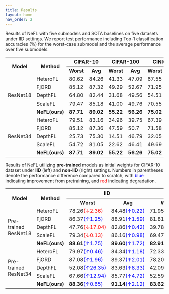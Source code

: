 ```yaml
---
title: Results
layout: home
nav_order: 2
---
```



Results of NeFL with five submodels and SOTA baselines on five datasets under IID settings. We report test performance including Top-1 classification accuracies (%) for the worst-case submodel and the average performance over five submodels.
<table>
<tbody>
<tr><th rowspan=3>Model</th>
<th rowspan=3>Method</th>
<th colspan=2>CIFAR-10</th>
<th colspan=2>CIFAR-100</th>
<th colspan=2>CINIC-10</th>
<th colspan=2>SVHN</th></tr>
<tr><th>Worst</th><th>Avg</th><th>Worst</th><th>Avg</th><th>Worst</th><th>Avg</th><th>Worst</th><th>Avg</th></tr>
<tr></tr>
<tr><td rowspan=5>ResNet18</td>
<td>HeteroFL</td><td>80.62</td><td>84.26</td><td>41.33</td><td>47.09</td><td>67.55</td><td>70.40</td><td>91.82</td><td>93.46</td></tr>
<tr><td>FjORD</td><td>85.12</td><td>87.32</td><td>49.29</td><td>52.67</td><td>71.95</td><td>74.98</td><td>94.31</td><td>93.97</td></tr>
<tr><td>DepthFL</td><td>64.80</td><td>82.44</td><td>31.68</td><td>49.56</td><td>54.51</td><td>71.42</td><td>91.54</td><td>93.97</td></tr>
<tr><td>ScaleFL</td><td>79.47</td><td>85.18</td><td>41.00</td><td>49.76</td><td>70.55</td><td>73.85</td><td>93.15</td><td>94.53</td></tr>
<tr><td><strong>NeFL(ours)</strong></td><td><strong>87.71</strong></td><td><strong>89.02</strong></td><td><strong>55.22</strong></td><td><strong>56.26</strong></td><td><strong>75.02</strong></td><td><strong>76.68</strong></td><td><strong>94.72</strong></td><td><strong>95.22</strong></td></tr>
<tr><td rowspan=5>ResNet34</td>
<td>HeteroFL</td><td>79.51</td><td>83.16</td><td>34.96</td><td>39.75</td><td>67.39</td><td>69.62</td><td>89.86</td><td>92.39</td></tr>
<tr><td>FjORD</td><td>85.12</td><td>87.36</td><td>47.59</td><td>50.7</td><td>71.58</td><td>74.19</td><td>93.83</td><td>94.63</td></tr>
<tr><td>DepthFL</td><td>25.73</td><td>75.30</td><td>14.51</td><td>46.79</td><td>32.05</td><td>67.04</td><td>74.33</td><td>89.96</td></tr>
<tr><td>ScaleFL</td><td>54.72</td><td>81.05</td><td>22.62</td><td>46.41</td><td>49.69</td><td>69.43</td><td>86.46</td><td>93.21</td></tr>
<tr><td><strong>NeFL(ours)</strong></td><td><strong>87.71</strong></td><td><strong>89.02</strong></td><td><strong>55.22</strong></td><td><strong>56.26</strong></td><td><strong>75.02</strong></td><td><strong>76.68</strong></td><td><strong>94.72</strong></td><td><strong>95.22</strong></td></tr>
</tbody>
</table>



Results of NeFL utilizing <strong>pre-trained</strong> models as initial weights for CIFAR-10 dataset under <strong>IID</strong> (left) and <strong>non-IID</strong> (right) settings. Numbers in parentheses denote the performance difference compared to scratch, with <span style="color:blue">blue</span> indicating improvement from pretraining, and <span style="color:red">red</span> indicating degradation.
<table>
<tbody>
<tr><th rowspan=3>Model</th>
<th rowspan=3>Method</th>
<th colspan=2>IID</th>
<th colspan=2>non-IID</th></tr>
<tr><th>Worst</th><th>Avg</th><th>Worst</th><th>Avg</th></tr>
<tr></tr>
<tr><td rowspan=5>Pre-trained<br>ResNet18</td>
<td>HeteroFL</td><td>78.26<span style="color:red">(&downarrow;2.36)</span></td><td>84.48<span style="color:blue">(&uparrow;0.22)</span></td><td>71.95<span style="color:red">(&downarrow;4.30)</span></td><td>76.17<span style="color:red">(&downarrow;3.94)</span></td></tr>
<tr><td>FjORD</td><td>86.37<span style="color:blue">(&uparrow;1.25)</span></td><td>88.91<span style="color:blue">(&uparrow;1.59)</span></td><td>81.81<span style="color:blue">(&uparrow;6.00)</span></td><td>81.96<span style="color:blue">(&uparrow;3.97)</span></td></tr>
<tr><td>DepthFL</td><td>47.76<span style="color:red">(&downarrow;17.04)</span></td><td>82.86<span style="color:blue">(&uparrow;0.42)</span></td><td>39.78<span style="color:red">(&downarrow;19.83)</span></td><td>67.71<span style="color:red">(&downarrow;9.18)</span></td></tr>
<tr><td>ScaleFL</td><td>79.34<span style="color:red">(&downarrow;0.13)</span></td><td>86.16<span style="color:blue">(&uparrow;0.98)</span></td><td>69.47<span style="color:blue">(&uparrow;6.00)</span></td><td>78.01<span style="color:red">(&downarrow;0.48)</span></td></tr>
<tr><td><strong>NeFL(ours)</strong></td><td><strong>88.61</strong><span style="color:blue">(&uparrow;1.75)</span></td><td><strong>89.60</strong><span style="color:blue">(&uparrow;1.72)</span></td><td><strong>82.91</strong><span style="color:blue">(&uparrow;1.65)</span></td><td><strong>85.85</strong><span style="color:blue">(&uparrow;4.14)</span></td></tr>
<tr><td rowspan=5>Pre-trained<br>ResNet34</td>
<td>HeteroFL</td><td>79.97<span style="color:blue">(&uparrow;0.46)</span></td><td>84.34<span style="color:blue">(&uparrow;1.18)</span></td><td>72.33<span style="color:red">(&downarrow;3.70)</span></td><td>78.20<span style="color:red">(&downarrow;1.43)</span></td></tr>
<tr><td>FjORD</td><td>87.08<span style="color:blue">(&uparrow;1.96)</span></td><td>89.37<span style="color:blue">(&uparrow;2.01)</span></td><td>78.20<span style="color:blue">(&uparrow;3.50)</span></td><td>78.90<span style="color:blue">(&uparrow;2.89)</span></td></tr>
<tr><td>DepthFL</td><td>52.08<span style="color:blue">(&uparrow;26.35)</span></td><td>83.63<span style="color:blue">(&uparrow;8.33)</span></td><td>42.09<span style="color:blue">(&uparrow;11.67)</span></td><td>79.86<span style="color:blue">(&uparrow;9.10)</span></td></tr>
<tr><td>ScaleFL</td><td>67.66<span style="color:blue">(&uparrow;12.94)</span></td><td>85.77<span style="color:blue">(&uparrow;4.72)</span></td><td>52.59<span style="color:blue">(&uparrow;20.25)</span></td><td>78.29<span style="color:blue">(&uparrow;5.89)</span></td></tr>
<tr><td><strong>NeFL(ours)</strong></td><td><strong>88.36</strong><span style="color:blue">(&uparrow;0.65)</span></td><td><strong>91.14</strong><span style="color:blue">(&uparrow;2.12)</span></td><td><strong>83.62</strong><span style="color:blue">(&uparrow;2.86)</span></td><td><strong>86.48</strong><span style="color:blue">(&uparrow;3.18)</span></td></tr>
</tbody>
</table>
<!-- <table align="center" width=800px border="1" style="border-collapse: collapse; border: 0.5px solid black; margin: auto; text-align: center">
    <caption>Results of NeFL for CIFAR-10 dataset under <b>IID</b> (left) and <b>non-IID</b> (right) settings are presented: Top-1 classification accuracies (%) for the worst-case submodel and the average of the performance of five submodels.</caption>
    <tr>
        <th rowspan="3"><b>Model</b></th>
        <th rowspan="3"><b>Method</b></th>
        <th colspan="2"><b>IID</b></th>
        <th colspan="2"><b>non-IID</b></th>
    </tr>
    <tr>
        <th><b>Worst</b></th>
        <th><b>Avg</b></th>
        <th><b>Worst</b></th>
        <th><b>Avg</b></th>
    </tr>
    <tr>
    </tr>
    <tr>
        <th rowspan="4">ResNet18</th>
        <td>HeteroFL</td>
        <td>80.62 (&plusmn; 0.24)</td>
        <td>84.26 (&plusmn; 1.95)</td>
        <td>76.25 (&plusmn; 1.05)</td>
        <td>80.11 (&plusmn; 2.03)</td>
    </tr>
    <tr>
        <td>FjORD</td>
        <td>85.12 (&plusmn; 0.22)</td>
        <td>87.32 (&plusmn; 1.21)</td>
        <td>75.81 (&plusmn; 5.65)</td>
        <td>77.99 (&plusmn; 6.50)</td>
    </tr>
    <tr>
        <td>DepthFL</td>
        <td>64.80 (&plusmn; 10.49)</td>
        <td>82.44 (&plusmn; 10.17)</td>
        <td>59.61 (&plusmn; 5.16)</td>
        <td>76.89 (&plusmn; 9.60)</td>
    </tr>
    <tr>
        <td><b>NeFL (ours)</b></td>
        <td><b>86.86 (&plusmn; 0.22)</b></td>
        <td><b>87.88 (&plusmn; 0.68)</b></td>
        <td><b>81.26 (&plusmn; 2.44)</b></td>
        <td><b>81.71 (&plusmn; 3.14)</b></td>
    </tr>
    <tr>
        <th rowspan="4">ResNet34</th>
        <td>HeteroFL</td>
        <td>79.51 (&plusmn; 0.44)</td>
        <td>83.16 (&plusmn; 1.96)</td>
        <td>76.03 (&plusmn; 1.34)</td>
        <td>79.63 (&plusmn; 5.24)</td>
    </tr>
    <tr>
        <td>FjORD</td>
        <td>85.12 (&plusmn; 0.25)</td>
        <td>87.36 (&plusmn; 1.19)</td>
        <td>74.70 (&plusmn; 3.66)</td>
        <td>76.01 (&plusmn; 5.24)</td>
    </tr>
    <tr>
        <td>DepthFL</td>
        <td>25.73 (&plusmn; 4.25)</td>
        <td>75.30 (&plusmn; 24.88)</td>
        <td>30.42 (&plusmn; 9.34)</td>
        <td>70.76 (&plusmn; 21.04)</td>
    </tr>
    <tr>
        <td><b>NeFL (ours)</b></td>
        <td><b>87.71 (&plusmn; 0.37)</b></td>
        <td><b>89.02 (&plusmn; 0.80)</b></td>
        <td><b>80.76 (&plusmn; 2.82)</b></td>
        <td><b>83.31 (&plusmn; 2.94)</b></td>
    </tr>
</table> -->